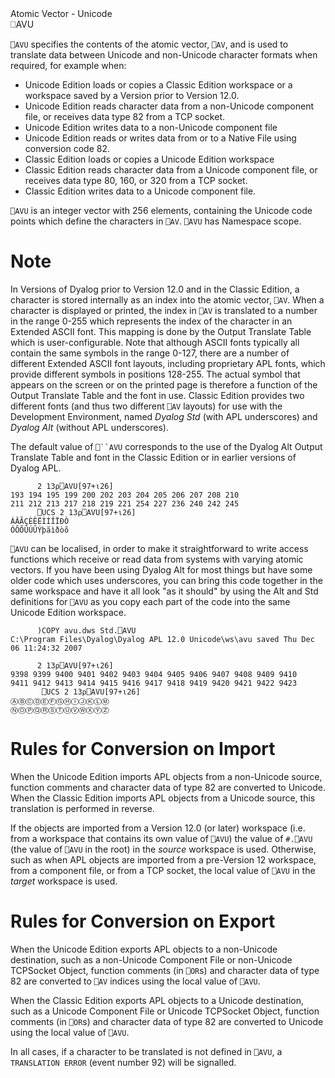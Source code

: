 <div class="heading">
  <div class="name">Atomic Vector - Unicode</div>
  <div class="command">⎕AVU</div>
</div>

`⎕AVU` specifies the contents of the atomic vector, `⎕AV`, and is used to translate data between Unicode and non-Unicode character formats when required, for example when:

- Unicode Edition loads or copies a Classic Edition workspace or a workspace saved by a Version prior to Version 12.0.
- Unicode Edition reads character data from a non-Unicode component file, or receives data type 82 from a TCP socket.
- Unicode Edition writes data to a non-Unicode component file
- Unicode Edition reads or writes data from or to a Native File using conversion code 82.
- Classic Edition loads or copies a Unicode Edition workspace
- Classic Edition reads character data from a Unicode component file, or receives data type 80, 160, or 320 from a TCP socket.
- Classic Edition writes data to a Unicode component file.

`⎕AVU` is an integer vector with 256 elements, containing the Unicode code points which define the characters in `⎕AV`. `⎕AVU` has Namespace scope.

# Note

In Versions of Dyalog prior to Version 12.0 and in the Classic Edition, a character is stored internally as an index into the atomic vector, `⎕AV`. When a character is displayed or printed, the index in `⎕AV` is translated to a number in the range 0-255 which represents the index of the character in an Extended ASCII font. This mapping is done by the Output Translate Table which is user-configurable. Note that although ASCII fonts typically all contain the same symbols in the range 0-127, there are a number of different Extended ASCII font layouts, including proprietary APL fonts, which provide different symbols in positions 128-255. The actual symbol that appears on the screen or on the printed page is therefore a function of the Output Translate Table and the font in use. Classic Edition provides two different fonts (and thus two different `⎕AV` layouts) for use with the Development Environment, named *Dyalog Std* (with APL underscores) and *Dyalog Alt* (without APL underscores).

The default value of `⎕``AVU` corresponds to the use of the Dyalog Alt Output Translate Table and font in the Classic Edition or in earlier versions of Dyalog APL.
```apl
      2 13⍴⎕AVU[97+⍳26]
193 194 195 199 200 202 203 204 205 206 207 208 210
211 212 213 217 218 219 221 254 227 236 240 242 245
      ⎕UCS 2 13⍴⎕AVU[97+⍳26]
ÁÂÃÇÈÊËÌÍÎÏÐÒ
ÓÔÕÙÚÛÝþãìðòõ
```

`⎕AVU` can be localised, in order to make it straightforward to write access functions which receive or read data from systems with varying atomic vectors. If you have been using Dyalog Alt for most things but have some older code which uses underscores, you can bring this code together in the same workspace and have it all look "as it should" by using the Alt and Std definitions for `⎕AVU` as you copy each part of the code into the same Unicode Edition workspace.
```apl
      )COPY avu.dws Std.⎕AVU
C:\Program Files\Dyalog\Dyalog APL 12.0 Unicode\ws\avu saved Thu Dec 06 11:24:32 2007
 
      2 13⍴⎕AVU[97+⍳26]
9398 9399 9400 9401 9402 9403 9404 9405 9406 9407 9408 9409 9410
9411 9412 9413 9414 9415 9416 9417 9418 9419 9420 9421 9422 9423
       ⎕UCS 2 13⍴⎕AVU[97+⍳26]
ⒶⒷⒸⒹⒺⒻⒼⒽⒾⒿⓀⓁⓂ
ⓃⓄⓅⓆⓇⓈⓉⓊⓋⓌⓍⓎⓏ
```

# Rules for Conversion on Import

When the Unicode Edition imports APL objects from a non-Unicode source, function comments and character data of type 82 are converted to Unicode. When the Classic Edition imports APL objects from a Unicode source, this translation is performed in reverse.

If the objects are imported from a Version 12.0 (or later) workspace (i.e. from a workspace that contains its own value of `⎕AVU`) the value of `#.⎕AVU` (the value of `⎕AVU` in the root) in the *source* workspace is used. Otherwise, such as when APL objects are imported from a pre-Version 12 workspace, from a component file, or from a TCP socket, the local value of `⎕AVU` in the *target* workspace is used.

# Rules for Conversion on Export

When the Unicode Edition exports APL objects to a non-Unicode destination, such as a non-Unicode Component File or non-Unicode TCPSocket Object, function comments (in `⎕OR`s) and character data of type 82 are converted to `⎕AV` indices using the local value of `⎕AVU`.

When the Classic Edition exports APL objects to a Unicode destination, such as a Unicode Component File or Unicode TCPSocket Object, function comments (in `⎕OR`s) and character data of type 82 are converted to Unicode using the local value of `⎕AVU`.

In all cases, if a character to be translated is not defined in `⎕AVU`, a `TRANSLATION ERROR` (event number 92) will be signalled.
